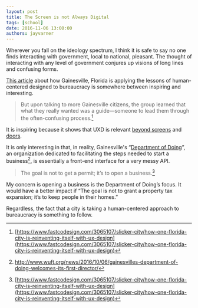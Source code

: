 ```yaml
---
layout: post
title: The Screen is not Always Digital
tags: [school]
date: 2016-11-06 13:00:00
authors: jayvarner
---
```

Wherever you fall on the ideology spectrum, I think it is safe to say no one finds interacting with government, local to national, pleasant. The thought of interacting with any level of government conjures up visions of long lines and confusing forms.

[This article](https://www.fastcodesign.com/3065107/slicker-city/how-one-florida-city-is-reinventing-itself-with-ux-design) about how Gainesville, Florida is applying the lessons of human-centered designed to bureaucracy is somewhere between inspiring and interesting.

> But upon talking to more Gainesville citizens, the group learned that what they really wanted was a guide—someone to lead them through the often-confusing process.[^fluxd]

It is inspiring because it shows that UXD is relevant [beyond screens](http://www.npr.org/2016/11/06/500678100/the-art-of-the-vote-who-designs-the-ballots-we-cast) and [doors](https://www.youtube.com/watch?v=yY96hTb8WgI).

It is only interesting in that, in reality, Gainesville's “[Department of Doing](http://www.gainesville.com/news/20161004/dept-of-doing-explains-what-it-does)”, an organization dedicated to facilitating the steps needed to start a business[^dod], is essentially a front-end interface for a very messy API.

[^dod]:http://www.wuft.org/news/2016/10/06/gainesvilles-department-of-doing-welcomes-its-first-director/

> The goal is not to get a permit; it’s to open a business.[^fluxd]

My concern is opening a business is the Department of Doing’s focus. It would have a better impact if “The goal is not to grant a property tax expansion; it’s to keep people in their homes.”

Regardless, the fact that a city is taking a human-centered approach to bureaucracy is something to follow.

[^fluxd]:[https://www.fastcodesign.com/3065107/slicker-city/how-one-florida-city-is-reinventing-itself-with-ux-design](https://www.fastcodesign.com/3065107/slicker-city/how-one-florida-city-is-reinventing-itself-with-ux-design)
